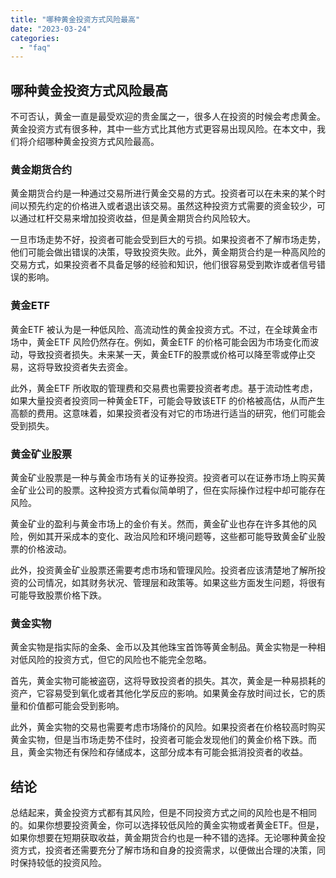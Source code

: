 ```yaml
---
title: "哪种黄金投资方式风险最高"
date: "2023-03-24"
categories: 
  - "faq"
---
```


## 哪种黄金投资方式风险最高

不可否认，黄金一直是最受欢迎的贵金属之一，很多人在投资的时候会考虑黄金。黄金投资方式有很多种，其中一些方式比其他方式更容易出现风险。在本文中，我们将介绍哪种黄金投资方式风险最高。

### 黄金期货合约

黄金期货合约是一种通过交易所进行黄金交易的方式。投资者可以在未来的某个时间以预先约定的价格进入或者退出该交易。虽然这种投资方式需要的资金较少，可以通过杠杆交易来增加投资收益，但是黄金期货合约风险较大。

一旦市场走势不好，投资者可能会受到巨大的亏损。如果投资者不了解市场走势，他们可能会做出错误的决策，导致投资失败。此外，黄金期货合约是一种高风险的交易方式，如果投资者不具备足够的经验和知识，他们很容易受到欺诈或者信号错误的影响。

### 黄金ETF

黄金ETF 被认为是一种低风险、高流动性的黄金投资方式。不过，在全球黄金市场中，黄金ETF 风险仍然存在。例如，黄金ETF 的价格可能会因为市场变化而波动，导致投资者损失。未来某一天，黄金ETF的股票或价格可以降至零或停止交易，这将导致投资者失去资金。

此外，黄金ETF 所收取的管理费和交易费也需要投资者考虑。基于流动性考虑，如果大量投资者投资同一种黄金ETF，可能会导致该ETF 的价格被高估，从而产生高额的费用。这意味着，如果投资者没有对它的市场进行适当的研究，他们可能会受到损失。

### 黄金矿业股票

黄金矿业股票是一种与黄金市场有关的证券投资。投资者可以在证券市场上购买黄金矿业公司的股票。这种投资方式看似简单明了，但在实际操作过程中却可能存在风险。

黄金矿业的盈利与黄金市场上的金价有关。然而，黄金矿业也存在许多其他的风险，例如其开采成本的变化、政治风险和环境问题等，这些都可能导致黄金矿业股票的价格波动。

此外，投资黄金矿业股票还需要考虑市场和管理风险。投资者应该清楚地了解所投资的公司情况，如其财务状况、管理层和政策等。如果这些方面发生问题，将很有可能导致股票价格下跌。

### 黄金实物

黄金实物是指实际的金条、金币以及其他珠宝首饰等黄金制品。黄金实物是一种相对低风险的投资方式，但它的风险也不能完全忽略。

首先，黄金实物可能被盗窃，这将导致投资者的损失。其次，黄金是一种易损耗的资产，它容易受到氧化或者其他化学反应的影响。如果黄金存放时间过长，它的质量和价值都可能会受到影响。

此外，黄金实物的交易也需要考虑市场降价的风险。如果投资者在价格较高时购买黄金实物，但是当市场走势不佳时，投资者可能会发现他们的黄金价格下跌。而且，黄金实物还有保险和存储成本，这部分成本有可能会抵消投资者的收益。

## 结论

总结起来，黄金投资方式都有其风险，但是不同投资方式之间的风险也是不相同的。如果你想要投资黄金，你可以选择较低风险的黄金实物或者黄金ETF。但是，如果你想要在短期获取收益，黄金期货合约也是一种不错的选择。无论哪种黄金投资方式，投资者还需要充分了解市场和自身的投资需求，以便做出合理的决策，同时保持较低的投资风险。
